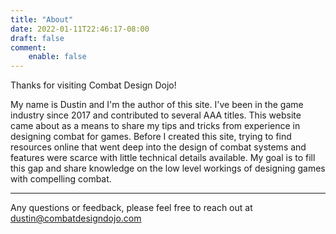 ```yaml
---
title: "About"
date: 2022-01-11T22:46:17-08:00
draft: false
comment:
    enable: false
---
```



<!-- ![Image1](/images/Portrait.png) -->

Thanks for visiting Combat Design Dojo!

My name is Dustin and I'm the author of this site.  I've been in the game industry since 2017 and contributed to several AAA titles. This website came about as a means to share my tips and tricks from experience in designing combat for games.  Before I created this site, trying to find resources online that went deep into the design of combat systems and features were scarce with little technical details available. My goal is to fill this gap and share knowledge on the low level workings of designing games with compelling combat.

***

Any questions or feedback, please feel free to reach out at 
[dustin@combatdesigndojo.com](mailto:dustin@combatdesigndojo.com)
